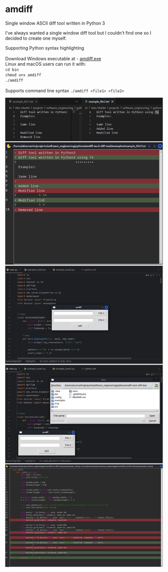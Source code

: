 # amdiff

Single window ASCII diff tool written in Python 3<br>

I've always wanted a single window diff tool but I couldn't find one so I decided to create one myself.

Supporting Python syntax highlighting
<br>
<br>
Download Windows executable at - <a href="https://github.com/AlexMartin17/amdiff-ascii-diff-tool/blob/master/bin/win32/amdiff.exe">amdiff.exe</a>
<br>
Linux and macOS users can run it with:<br>
`cd bin`<br>
`chmod u+x amdiff`<br>
`./amdiff`
<br>
<br>
Supports command line syntax `./amdiff <file1> <file2>`
<br>

<img src="https://raw.githubusercontent.com/AlexMartin17/amdiff-ascii-diff-tool/master/img/examples/example_files.JPG">
<img src="https://raw.githubusercontent.com/AlexMartin17/amdiff-ascii-diff-tool/master/img/examples/example_files2.png">

<img src="https://raw.githubusercontent.com/AlexMartin17/amdiff-ascii-diff-tool/master/img/examples/gui1.png">
<img src="https://raw.githubusercontent.com/AlexMartin17/amdiff-ascii-diff-tool/master/img/examples/gui2.png">
<img src="https://raw.githubusercontent.com/AlexMartin17/amdiff-ascii-diff-tool/master/img/examples/gui3.png">
